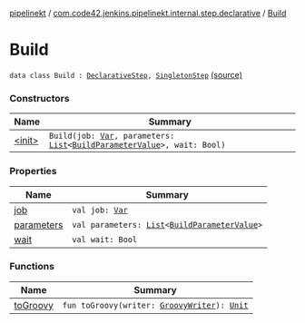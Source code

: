 [pipelinekt](../../index.md) / [com.code42.jenkins.pipelinekt.internal.step.declarative](../index.md) / [Build](./index.md)

# Build

`data class Build : `[`DeclarativeStep`](../../com.code42.jenkins.pipelinekt.core.step/-declarative-step.md)`, `[`SingletonStep`](../../com.code42.jenkins.pipelinekt.core.step/-singleton-step/index.md) [(source)](https://github.com/code42/pipelinekt/tree/master/internal/src/main/kotlin/com/code42/jenkins/pipelinekt/internal/step/declarative/Build.kt#L9)

### Constructors

| Name | Summary |
|---|---|
| [&lt;init&gt;](-init-.md) | `Build(job: `[`Var`](../../com.code42.jenkins.pipelinekt.core.vars/-var/index.md)`, parameters: `[`List`](https://kotlinlang.org/api/latest/jvm/stdlib/kotlin.collections/-list/index.html)`<`[`BuildParameterValue`](../../com.code42.jenkins.pipelinekt.core.build-parameter/-build-parameter-value/index.md)`>, wait: Bool)` |

### Properties

| Name | Summary |
|---|---|
| [job](job.md) | `val job: `[`Var`](../../com.code42.jenkins.pipelinekt.core.vars/-var/index.md) |
| [parameters](parameters.md) | `val parameters: `[`List`](https://kotlinlang.org/api/latest/jvm/stdlib/kotlin.collections/-list/index.html)`<`[`BuildParameterValue`](../../com.code42.jenkins.pipelinekt.core.build-parameter/-build-parameter-value/index.md)`>` |
| [wait](wait.md) | `val wait: Bool` |

### Functions

| Name | Summary |
|---|---|
| [toGroovy](to-groovy.md) | `fun toGroovy(writer: `[`GroovyWriter`](../../com.code42.jenkins.pipelinekt.core.writer/-groovy-writer/index.md)`): `[`Unit`](https://kotlinlang.org/api/latest/jvm/stdlib/kotlin/-unit/index.html) |
